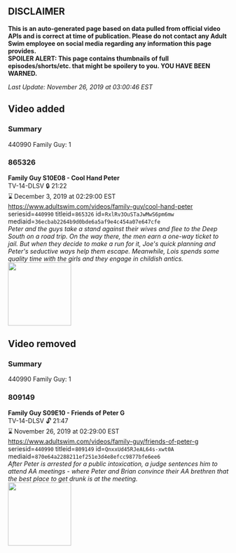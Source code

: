 ## DISCLAIMER
**This is an auto-generated page based on data pulled from official video APIs and is correct at time of publication. Please do not contact any Adult Swim employee on social media regarding any information this page provides.**  
**SPOILER ALERT: This page contains thumbnails of full episodes/shorts/etc. that might be spoilery to you. YOU HAVE BEEN WARNED.**  

_Last Update: November 26, 2019 at 03:00:46 EST_
## Video added
### Summary
440990 Family Guy: 1  
### 865326
**Family Guy S10E08 - Cool Hand Peter**  
TV-14-DLSV 🔒 21:22  
⌛ December 3, 2019 at 02:29:00 EST  
https://www.adultswim.com/videos/family-guy/cool-hand-peter  
seriesid=`440990` titleid=`865326` id=`RxlRv3OuSTaJwMwS6pm6mw` mediaid=`36ecbab2264b9d0bde6a5af9e4c454a07e647cfe`  
_Peter and the guys take a stand against their wives and flee to the Deep South on a road trip. On the way there, the men earn a one-way ticket to jail. But when they decide to make a run for it, Joe's quick planning and Peter's seductive ways help them escape. Meanwhile, Lois spends some quality time with the girls and they engage in childish antics._  
<a href="https://i.cdn.turner.com/adultswim/big/image-upload/thumbnails/thumb-2_image-152088966917414.jpg"><img src="https://i.cdn.turner.com/adultswim/big/image-upload/thumbnails/thumb-2_image-152088966917414.jpg" height="144px" /></a>
## Video removed
### Summary
440990 Family Guy: 1  
### 809149
**Family Guy S09E10 - Friends of Peter G**  
TV-14-DLSV 🔓 21:47  
⌛ November 26, 2019 at 02:29:00 EST  
https://www.adultswim.com/videos/family-guy/friends-of-peter-g  
seriesid=`440990` titleid=`809149` id=`QnxxUd45RJeAL64s-xwt0A` mediaid=`870e64a2288211ef251e3d4e8efcc9877bfe6ee6`  
_After Peter is arrested for a public intoxication, a judge sentences him to attend AA meetings - where Peter and Brian convince their AA brethren that the best place to get drunk is at the meeting._  
<a href="https://i.cdn.turner.com/adultswim/big/image-upload/thumbnails/thumb-2_image-152036561172914.jpg"><img src="https://i.cdn.turner.com/adultswim/big/image-upload/thumbnails/thumb-2_image-152036561172914.jpg" height="144px" /></a>
